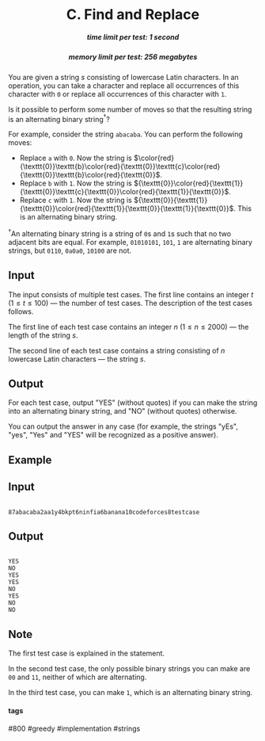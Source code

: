 <h1 style='text-align: center;'> C. Find and Replace</h1>

<h5 style='text-align: center;'>time limit per test: 1 second</h5>
<h5 style='text-align: center;'>memory limit per test: 256 megabytes</h5>

You are given a string $s$ consisting of lowercase Latin characters. In an operation, you can take a character and replace all occurrences of this character with $\texttt{0}$ or replace all occurrences of this character with $\texttt{1}$.

Is it possible to perform some number of moves so that the resulting string is an alternating binary string$^{\dagger}$? 

For example, consider the string $\texttt{abacaba}$. You can perform the following moves: 

* Replace $\texttt{a}$ with $\texttt{0}$. Now the string is $\color{red}{\texttt{0}}\texttt{b}\color{red}{\texttt{0}}\texttt{c}\color{red}{\texttt{0}}\texttt{b}\color{red}{\texttt{0}}$.
* Replace $\texttt{b}$ with $\texttt{1}$. Now the string is ${\texttt{0}}\color{red}{\texttt{1}}{\texttt{0}}\texttt{c}{\texttt{0}}\color{red}{\texttt{1}}{\texttt{0}}$.
* Replace $\texttt{c}$ with $\texttt{1}$. Now the string is ${\texttt{0}}{\texttt{1}}{\texttt{0}}\color{red}{\texttt{1}}{\texttt{0}}{\texttt{1}}{\texttt{0}}$. This is an alternating binary string.

$^{\dagger}$An alternating binary string is a string of $\texttt{0}$s and $\texttt{1}$s such that no two adjacent bits are equal. For example, $\texttt{01010101}$, $\texttt{101}$, $\texttt{1}$ are alternating binary strings, but $\texttt{0110}$, $\texttt{0a0a0}$, $\texttt{10100}$ are not.

## Input

The input consists of multiple test cases. The first line contains an integer $t$ ($1 \leq t \leq 100$) — the number of test cases. The description of the test cases follows.

The first line of each test case contains an integer $n$ ($1 \leq n \leq 2000$) — the length of the string $s$.

The second line of each test case contains a string consisting of $n$ lowercase Latin characters — the string $s$.

## Output

For each test case, output "YES" (without quotes) if you can make the string into an alternating binary string, and "NO" (without quotes) otherwise.

You can output the answer in any case (for example, the strings "yEs", "yes", "Yes" and "YES" will be recognized as a positive answer).

## Example

## Input


```

87abacaba2aa1y4bkpt6ninfia6banana10codeforces8testcase
```
## Output


```

YES
NO
YES
YES
NO
YES
NO
NO

```
## Note

The first test case is explained in the statement.

In the second test case, the only possible binary strings you can make are $\texttt{00}$ and $\texttt{11}$, neither of which are alternating.

In the third test case, you can make $\texttt{1}$, which is an alternating binary string.



#### tags 

#800 #greedy #implementation #strings 